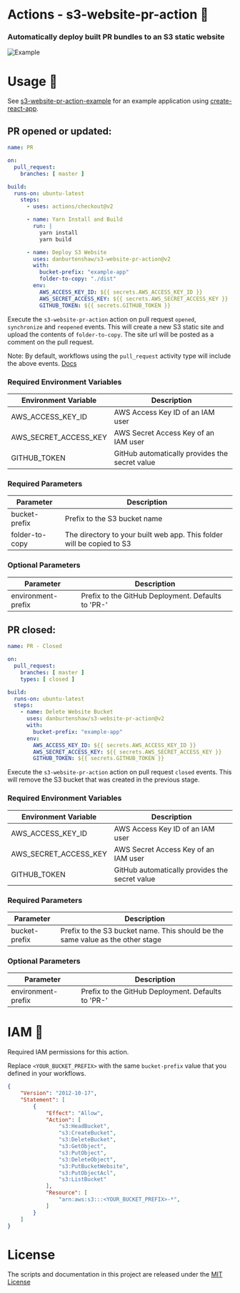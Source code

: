 # Actions - s3-website-pr-action 🚀

### Automatically deploy built PR bundles to an S3 static website

![Example](Example.png?raw=true)

# Usage 📝

See [s3-website-pr-action-example](https://github.com/danburtenshaw/s3-website-pr-action-example) for an example application using [create-react-app](https://github.com/facebook/create-react-app).

## PR opened or updated:

```yaml
name: PR

on:
  pull_request:
    branches: [ master ]

build:
  runs-on: ubuntu-latest
    steps:
      - uses: actions/checkout@v2

      - name: Yarn Install and Build
        run: |
          yarn install
          yarn build

      - name: Deploy S3 Website
        uses: danburtenshaw/s3-website-pr-action@v2
        with:
          bucket-prefix: "example-app"
          folder-to-copy: "./dist"
        env:
          AWS_ACCESS_KEY_ID: ${{ secrets.AWS_ACCESS_KEY_ID }}
          AWS_SECRET_ACCESS_KEY: ${{ secrets.AWS_SECRET_ACCESS_KEY }}
          GITHUB_TOKEN: ${{ secrets.GITHUB_TOKEN }}
```
Execute the `s3-website-pr-action` action on pull request `opened`, `synchronize` and `reopened` events. This will create a new S3 static site and upload the contents of `folder-to-copy`. 
The site url will be posted as a comment on the pull request.  

Note: By default, workflows using the `pull_request` activity type will include the above events. [Docs](https://help.github.com/en/actions/reference/events-that-trigger-workflows#pull-request-event-pull_request)

### Required Environment Variables
| Environment Variable  | Description                                    |
| --------------------- | ---------------------------------------------- |
| AWS_ACCESS_KEY_ID     | AWS Access Key ID of an IAM user               |
| AWS_SECRET_ACCESS_KEY | AWS Secret Access Key of an IAM user           |
| GITHUB_TOKEN          | GitHub automatically provides the secret value |

### Required Parameters
| Parameter      | Description                                                           |
| -------------- | --------------------------------------------------------------------- |
| bucket-prefix  | Prefix to the S3 bucket name                                          |
| folder-to-copy | The directory to your built web app. This folder will be copied to S3 |

### Optional Parameters
| Parameter          | Description                                        |
| ------------------ | -------------------------------------------------- |
| environment-prefix | Prefix to the GitHub Deployment. Defaults to 'PR-' |


## PR closed:

```yaml
name: PR - Closed

on:
  pull_request:
    branches: [ master ]
    types: [ closed ]

build:
  runs-on: ubuntu-latest
  steps:
    - name: Delete Website Bucket
      uses: danburtenshaw/s3-website-pr-action@v2
      with:
        bucket-prefix: "example-app"
      env:
        AWS_ACCESS_KEY_ID: ${{ secrets.AWS_ACCESS_KEY_ID }}
        AWS_SECRET_ACCESS_KEY: ${{ secrets.AWS_SECRET_ACCESS_KEY }}
        GITHUB_TOKEN: ${{ secrets.GITHUB_TOKEN }}
```
Execute the `s3-website-pr-action` action on pull request `closed` events. This will remove the S3 bucket that was created in the previous stage.

### Required Environment Variables
| Environment Variable  | Description                                    |
| --------------------- | ---------------------------------------------- |
| AWS_ACCESS_KEY_ID     | AWS Access Key ID of an IAM user               |
| AWS_SECRET_ACCESS_KEY | AWS Secret Access Key of an IAM user           |
| GITHUB_TOKEN          | GitHub automatically provides the secret value |

### Required Parameters
| Parameter     | Description                                                                    |
| ------------- | ------------------------------------------------------------------------------ |
| bucket-prefix | Prefix to the S3 bucket name. This should be the same value as the other stage |

### Optional Parameters
| Parameter          | Description                                        |
| ------------------ | -------------------------------------------------- |
| environment-prefix | Prefix to the GitHub Deployment. Defaults to 'PR-' |

# IAM 🔐

Required IAM permissions for this action.

Replace `<YOUR_BUCKET_PREFIX>` with the same `bucket-prefix` value that you defined in your workflows.

```json
{
    "Version": "2012-10-17",
    "Statement": [
        {
            "Effect": "Allow",
            "Action": [
                "s3:HeadBucket",
                "s3:CreateBucket",
                "s3:DeleteBucket",
                "s3:GetObject",
                "s3:PutObject",
                "s3:DeleteObject",
                "s3:PutBucketWebsite",
                "s3:PutObjectAcl",
                "s3:ListBucket"
            ],
            "Resource": [
                "arn:aws:s3:::<YOUR_BUCKET_PREFIX>-*",
            ]
        }
    ]
}
```

# License

The scripts and documentation in this project are released under the [MIT License](LICENSE)
